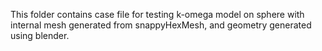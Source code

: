 This folder contains case file for testing k-omega model on sphere with internal mesh generated from snappyHexMesh, and geometry generated using blender.
